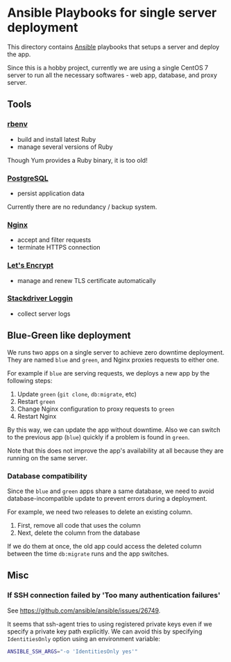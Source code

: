 # Ansible Playbooks for single server deployment

This directory contains [Ansible](https://www.ansible.com/) playbooks
that setups a server and deploy the app.

Since this is a hobby project,
currently we are using a single CentOS 7 server to run all the necessary softwares - web app, database, and proxy server.

## Tools

### [rbenv](https://github.com/rbenv/rbenv)

- build and install latest Ruby
- manage several versions of Ruby

Though Yum provides a Ruby binary, it is too old!

### [PostgreSQL](https://www.postgresql.org/)

- persist application data

Currently there are no redundancy / backup system.

### [Nginx](https://www.nginx.com/)

- accept and filter requests
- terminate HTTPS connection

### [Let's Encrypt](https://letsencrypt.org/)

- manage and renew TLS certificate automatically

### [Stackdriver Loggin](https://cloud.google.com/logging/)

 - collect server logs

## Blue-Green like deployment

We runs two apps on a single server to achieve zero downtime deployment.
They are named `blue` and `green`, and Nginx proxies requests to either one.

For example if `blue` are serving requests, we deploys a new app by the following steps:

1. Update `green` (`git clone`, `db:migrate`, etc)
1. Restart `green`
1. Change Nginx configuration to proxy requests to `green`
1. Restart Nginx

By this way, we can update the app without downtime.
Also we can switch to the previous app (`blue`) quickly if a problem is found in `green`.

Note that this does not improve the app's availability at all
because they are running on the same server.

### Database compatibility

Since the `blue` and `green` apps share a same database,
we need to avoid database-incompatible update to prevent errors during a deployment.

For example, we need two releases to delete an existing column.

1. First, remove all code that uses the column
1. Next, delete the column from the database

If we do them at once, the old app could access the deleted column
between the time `db:migrate` runs and the app switches. 

## Misc

### If SSH connection failed by 'Too many authentication failures'

See <https://github.com/ansible/ansible/issues/26749>.

It seems that ssh-agent tries to using registered private keys
even if we specify a private key path explicitly.
We can avoid this by specifying `IdentitiesOnly` option using an environment variable:

```sh
ANSIBLE_SSH_ARGS="-o 'IdentitiesOnly yes'"
```
